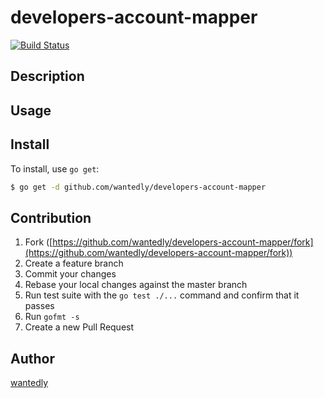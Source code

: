 # developers-account-mapper

[![Build Status](https://travis-ci.org/wantedly/developers-account-mapper.svg)](https://travis-ci.org/wantedly/developers-account-mapper)


## Description

## Usage

## Install

To install, use `go get`:

```bash
$ go get -d github.com/wantedly/developers-account-mapper
```

## Contribution

1. Fork ([https://github.com/wantedly/developers-account-mapper/fork](https://github.com/wantedly/developers-account-mapper/fork))
1. Create a feature branch
1. Commit your changes
1. Rebase your local changes against the master branch
1. Run test suite with the `go test ./...` command and confirm that it passes
1. Run `gofmt -s`
1. Create a new Pull Request

## Author

[wantedly](https://github.com/wantedly)
